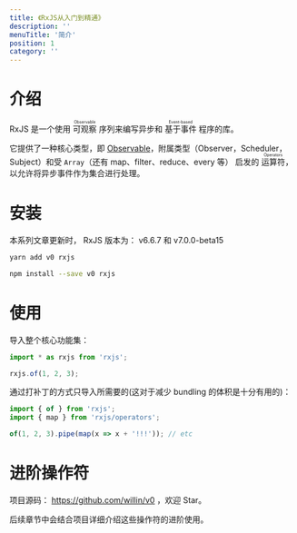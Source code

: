```yaml
---
title: 《RxJS从入门到精通》
description: ''
menuTitle: '简介'
position: 1
category: ''
---
```


# 介绍

RxJS 是一个使用 <ruby>可观察<rp>（</rp><rt>Observable</rt><rp>）</rp></ruby> 序列来编写异步和 <ruby>基于事件<rp>（</rp><rt>Event-based</rt><rp>）</rp></ruby> 程序的库。

它提供了一种核心类型，即 [Observable](#)，附属类型（Observer，Scheduler，Subject）和受 `Array`（还有 map、filter、reduce、every 等） 启发的 <ruby>运算符<rp>（</rp><rt>Operators</rt><rp>）</rp></ruby>，以允许将异步事件作为集合进行处理。

# 安装

<alert>

本系列文章更新时， RxJS 版本为： <badge>v6.6.7</badge> 和 <badge>v7.0.0-beta15</badge>

</alert>

<code-group>
  <code-block label="Yarn" active>

```bash
yarn add v0 rxjs
```

  </code-block>
  <code-block label="NPM">

```bash
npm install --save v0 rxjs
```

  </code-block>
</code-group>

# 使用

导入整个核心功能集：

```ts
import * as rxjs from 'rxjs';

rxjs.of(1, 2, 3);
```

通过打补丁的方式只导入所需要的(这对于减少 bundling 的体积是十分有用的)：

```ts
import { of } from 'rxjs';
import { map } from 'rxjs/operators';

of(1, 2, 3).pipe(map(x => x + '!!!')); // etc
```

# 进阶操作符

项目源码： <https://github.com/willin/v0> ，欢迎 Star。

后续章节中会结合项目详细介绍这些操作符的进阶使用。

<adsbygoogle></adsbygoogle>
